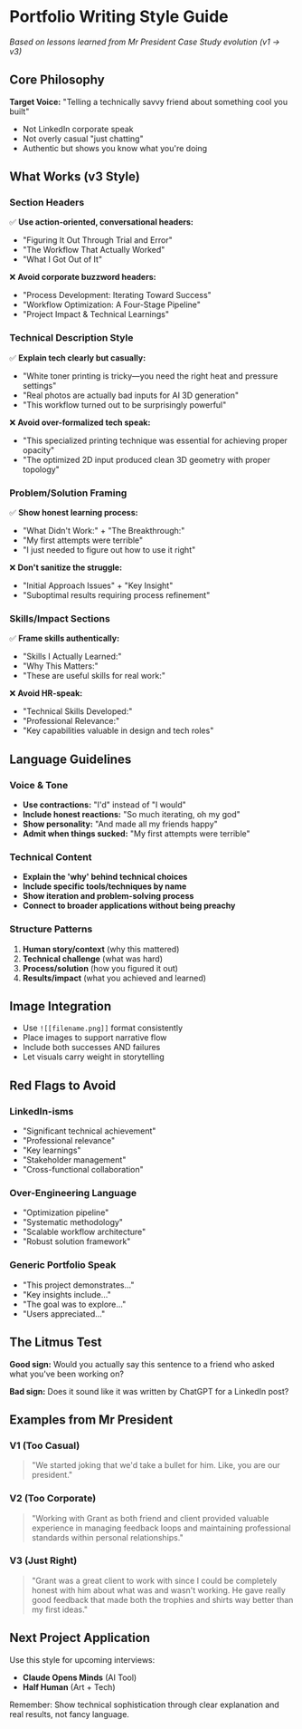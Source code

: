 # Portfolio Writing Style Guide

*Based on lessons learned from Mr President Case Study evolution (v1 → v3)*

## Core Philosophy

**Target Voice:** "Telling a technically savvy friend about something cool you built"
- Not LinkedIn corporate speak
- Not overly casual "just chatting" 
- Authentic but shows you know what you're doing

## What Works (v3 Style)

### Section Headers
✅ **Use action-oriented, conversational headers:**
- "Figuring It Out Through Trial and Error" 
- "The Workflow That Actually Worked"
- "What I Got Out of It"

❌ **Avoid corporate buzzword headers:**
- "Process Development: Iterating Toward Success"
- "Workflow Optimization: A Four-Stage Pipeline"
- "Project Impact & Technical Learnings"

### Technical Description Style
✅ **Explain tech clearly but casually:**
- "White toner printing is tricky—you need the right heat and pressure settings"
- "Real photos are actually bad inputs for AI 3D generation"
- "This workflow turned out to be surprisingly powerful"

❌ **Avoid over-formalized tech speak:**
- "This specialized printing technique was essential for achieving proper opacity"
- "The optimized 2D input produced clean 3D geometry with proper topology"

### Problem/Solution Framing
✅ **Show honest learning process:**
- "What Didn't Work:" + "The Breakthrough:"
- "My first attempts were terrible"
- "I just needed to figure out how to use it right"

❌ **Don't sanitize the struggle:**
- "Initial Approach Issues" + "Key Insight"
- "Suboptimal results requiring process refinement"

### Skills/Impact Sections
✅ **Frame skills authentically:**
- "Skills I Actually Learned:"
- "Why This Matters:"
- "These are useful skills for real work:"

❌ **Avoid HR-speak:**
- "Technical Skills Developed:"
- "Professional Relevance:"
- "Key capabilities valuable in design and tech roles"

## Language Guidelines

### Voice & Tone
- **Use contractions:** "I'd" instead of "I would"
- **Include honest reactions:** "So much iterating, oh my god"
- **Show personality:** "And made all my friends happy"
- **Admit when things sucked:** "My first attempts were terrible"

### Technical Content
- **Explain the 'why' behind technical choices**
- **Include specific tools/techniques by name**
- **Show iteration and problem-solving process**
- **Connect to broader applications without being preachy**

### Structure Patterns
1. **Human story/context** (why this mattered)
2. **Technical challenge** (what was hard)
3. **Process/solution** (how you figured it out)
4. **Results/impact** (what you achieved and learned)

## Image Integration
- Use `![[filename.png]]` format consistently
- Place images to support narrative flow
- Include both successes AND failures
- Let visuals carry weight in storytelling

## Red Flags to Avoid

### LinkedIn-isms
- "Significant technical achievement"
- "Professional relevance"
- "Key learnings"
- "Stakeholder management"
- "Cross-functional collaboration"

### Over-Engineering Language
- "Optimization pipeline"
- "Systematic methodology" 
- "Scalable workflow architecture"
- "Robust solution framework"

### Generic Portfolio Speak
- "This project demonstrates..."
- "Key insights include..."
- "The goal was to explore..."
- "Users appreciated..."

## The Litmus Test

**Good sign:** Would you actually say this sentence to a friend who asked what you've been working on?

**Bad sign:** Does it sound like it was written by ChatGPT for a LinkedIn post?

## Examples from Mr President

### V1 (Too Casual)
> "We started joking that we'd take a bullet for him. Like, you are our president."

### V2 (Too Corporate) 
> "Working with Grant as both friend and client provided valuable experience in managing feedback loops and maintaining professional standards within personal relationships."

### V3 (Just Right)
> "Grant was a great client to work with since I could be completely honest with him about what was and wasn't working. He gave really good feedback that made both the trophies and shirts way better than my first ideas."

## Next Project Application

Use this style for upcoming interviews:
- **Claude Opens Minds** (AI Tool)
- **Half Human** (Art + Tech)

Remember: Show technical sophistication through clear explanation and real results, not fancy language.